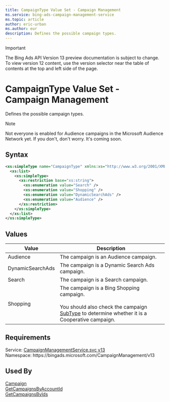 ```yaml
---
title: CampaignType Value Set - Campaign Management
ms.service: bing-ads-campaign-management-service
ms.topic: article
author: eric-urban
ms.author: eur
description: Defines the possible campaign types.
---
```

> [!IMPORTANT]
> The Bing Ads API Version 13 preview documentation is subject to change. To view version 12 content, use the version selector near the table of contents at the top and left side of the page.

# CampaignType Value Set - Campaign Management
Defines the possible campaign types.

> [!NOTE]
> Not everyone is enabled for Audience campaigns in the Microsoft Audience Network yet. If you don't, don't worry. It's coming soon. 

## Syntax
```xml
<xs:simpleType name="CampaignType" xmlns:xs="http://www.w3.org/2001/XMLSchema">
  <xs:list>
    <xs:simpleType>
      <xs:restriction base="xs:string">
        <xs:enumeration value="Search" />
        <xs:enumeration value="Shopping" />
        <xs:enumeration value="DynamicSearchAds" />
        <xs:enumeration value="Audience" />
      </xs:restriction>
    </xs:simpleType>
  </xs:list>
</xs:simpleType>
```

## <a name="values"></a>Values

|Value|Description|
|-----------|---------------|
|<a name="audience"></a>Audience|The campaign is an Audience campaign.|
|<a name="dynamicsearchads"></a>DynamicSearchAds|The campaign is a Dynamic Search Ads campaign.|
|<a name="search"></a>Search|The campaign is a Search campaign.|
|<a name="shopping"></a>Shopping|The campaign is a Bing Shopping campaign.<br/><br/>You should also check the campaign [SubType](campaign.md#subtype) to determine whether it is a Cooperative campaign.|

## Requirements
Service: [CampaignManagementService.svc v13](https://campaign.api.bingads.microsoft.com/Api/Advertiser/CampaignManagement/v13/CampaignManagementService.svc)  
Namespace: https\://bingads.microsoft.com/CampaignManagement/v13  

## Used By
[Campaign](campaign.md)  
[GetCampaignsByAccountId](getcampaignsbyaccountid.md)  
[GetCampaignsByIds](getcampaignsbyids.md)  
